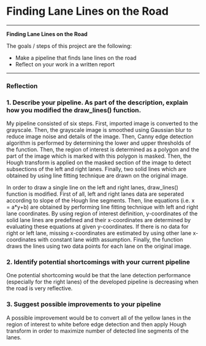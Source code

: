 # **Finding Lane Lines on the Road** 

---

**Finding Lane Lines on the Road**

The goals / steps of this project are the following:
* Make a pipeline that finds lane lines on the road
* Reflect on your work in a written report

---

### Reflection

### 1. Describe your pipeline. As part of the description, explain how you modified the draw_lines() function.

My pipeline consisted of six steps. First, imported image is converted to the grayscale. Then, the grayscale image is smoothed using Gaussian blur to reduce image noise and details of the image. Then, Canny edge detection algorithm is performed by determining the lower and upper thresholds of the function. Then, the region of interest is determined as a polygon and the part of the image which is marked with this polygon is masked. Then, the Hough transform is applied on the masked section of the image to detect subsections of the left and right lanes. Finally, two solid lines which are obtained by using line fitting technique are drawn on the original image. 

In order to draw a single line on the left and right lanes, draw_lines() function is modified. First of all, left and right lanes data are seperated according to slope of the Hough line segments. Then, line equations (i.e. x = a*y+b) are obtained by performing line fitting technique with left and right lane coordinates. By using region of interest definition, y-coordinates of the solid lane lines are predefined and their x-coordinates are determined by evaluating these equations at given y-coordinates. If there is no data for right or left lane, missing x-coordinates are estimated by using other lane x-coordinates with constant lane width assumption. Finally, the function draws the lines using two data points for each lane on the original image.

### 2. Identify potential shortcomings with your current pipeline


One potential shortcoming would be that the lane detection performance (especially for the right lanes) of the developed pipeline is decreasing when the road is very reflective.

### 3. Suggest possible improvements to your pipeline

A possible improvement would be to convert all of the yellow lanes in the region of interest to white before edge detection and then apply Hough transform in order to maximize number of detected line segments of the lanes.
